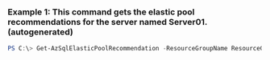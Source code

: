 ### Example 1: This command gets the elastic pool recommendations for the server named Server01. (autogenerated)
```powershell
PS C:\> Get-AzSqlElasticPoolRecommendation -ResourceGroupName ResourceGroup01 -ServerName Server01
```

